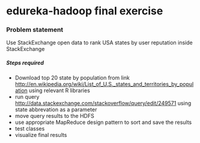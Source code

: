 edureka-hadoop final exercise
=============================

### Problem statement

Use   StackExchange open data to rank USA states by user reputation inside StackExchange

##### Steps required
* Download  top 20 state by population from link  http://en.wikipedia.org/wiki/List_of_U.S._states_and_territories_by_population using relevant R libraries
* run query http://data.stackexchange.com/stackoverflow/query/edit/249571 using state abbrevation as a parameter
* move query results to the HDFS
* use appropriate MapReduce design pattern to sort and save the  results
* test classes
* visualize final results
